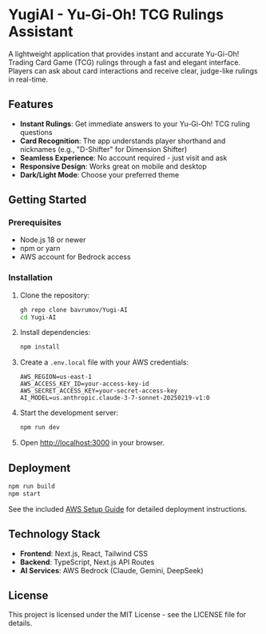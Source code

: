 # YugiAI - Yu-Gi-Oh! TCG Rulings Assistant

A lightweight application that provides instant and accurate Yu-Gi-Oh! Trading Card Game (TCG) rulings through a fast and elegant interface. Players can ask about card interactions and receive clear, judge-like rulings in real-time.

## Features

- **Instant Rulings**: Get immediate answers to your Yu-Gi-Oh! TCG ruling questions
- **Card Recognition**: The app understands player shorthand and nicknames (e.g., "D-Shifter" for Dimension Shifter)
- **Seamless Experience**: No account required - just visit and ask
- **Responsive Design**: Works great on mobile and desktop
- **Dark/Light Mode**: Choose your preferred theme

## Getting Started

### Prerequisites

- Node.js 18 or newer
- npm or yarn
- AWS account for Bedrock access

### Installation

1. Clone the repository:
   ```bash
   gh repo clone bavrumov/Yugi-AI
   cd Yugi-AI
   ```

2. Install dependencies:
   ```bash
   npm install
   ```

3. Create a `.env.local` file with your AWS credentials:
   ```
   AWS_REGION=us-east-1
   AWS_ACCESS_KEY_ID=your-access-key-id
   AWS_SECRET_ACCESS_KEY=your-secret-access-key
   AI_MODEL=us.anthropic.claude-3-7-sonnet-20250219-v1:0
   ```

4. Start the development server:
   ```bash
   npm run dev
   ```

5. Open [http://localhost:3000](http://localhost:3000) in your browser.

## Deployment
   ```bash
   npm run build
   npm start
   ```
   
See the included [AWS Setup Guide](./AWSSetupGuide.md) for detailed deployment instructions.

## Technology Stack

- **Frontend**: Next.js, React, Tailwind CSS
- **Backend**: TypeScript, Next.js API Routes
- **AI Services**: AWS Bedrock (Claude, Gemini, DeepSeek)

## License

This project is licensed under the MIT License - see the LICENSE file for details.